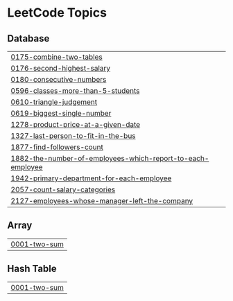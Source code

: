 
<!---LeetCode Topics Start-->
# LeetCode Topics
## Database
|  |
| ------- |
| [0175-combine-two-tables](https://github.com/mohinikathro/LeetCoding/tree/master/0175-combine-two-tables) |
| [0176-second-highest-salary](https://github.com/mohinikathro/LeetCoding/tree/master/0176-second-highest-salary) |
| [0180-consecutive-numbers](https://github.com/mohinikathro/LeetCoding/tree/master/0180-consecutive-numbers) |
| [0596-classes-more-than-5-students](https://github.com/mohinikathro/LeetCoding/tree/master/0596-classes-more-than-5-students) |
| [0610-triangle-judgement](https://github.com/mohinikathro/LeetCoding/tree/master/0610-triangle-judgement) |
| [0619-biggest-single-number](https://github.com/mohinikathro/LeetCoding/tree/master/0619-biggest-single-number) |
| [1278-product-price-at-a-given-date](https://github.com/mohinikathro/LeetCoding/tree/master/1278-product-price-at-a-given-date) |
| [1327-last-person-to-fit-in-the-bus](https://github.com/mohinikathro/LeetCoding/tree/master/1327-last-person-to-fit-in-the-bus) |
| [1877-find-followers-count](https://github.com/mohinikathro/LeetCoding/tree/master/1877-find-followers-count) |
| [1882-the-number-of-employees-which-report-to-each-employee](https://github.com/mohinikathro/LeetCoding/tree/master/1882-the-number-of-employees-which-report-to-each-employee) |
| [1942-primary-department-for-each-employee](https://github.com/mohinikathro/LeetCoding/tree/master/1942-primary-department-for-each-employee) |
| [2057-count-salary-categories](https://github.com/mohinikathro/LeetCoding/tree/master/2057-count-salary-categories) |
| [2127-employees-whose-manager-left-the-company](https://github.com/mohinikathro/LeetCoding/tree/master/2127-employees-whose-manager-left-the-company) |
## Array
|  |
| ------- |
| [0001-two-sum](https://github.com/mohinikathro/LeetCoding/tree/master/0001-two-sum) |
## Hash Table
|  |
| ------- |
| [0001-two-sum](https://github.com/mohinikathro/LeetCoding/tree/master/0001-two-sum) |
<!---LeetCode Topics End-->
